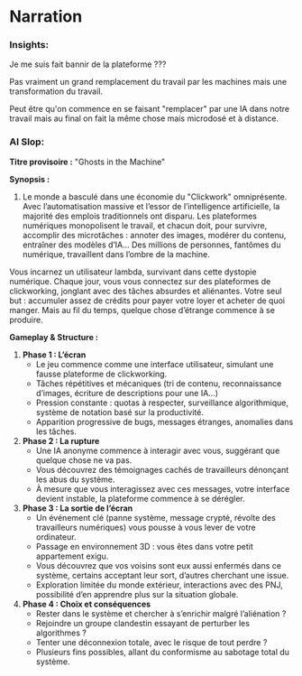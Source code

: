 # Narration

### Insights:

Je me suis fait bannir de la plateforme ???

Pas vraiment un grand remplacement du travail par les machines mais une transformation du travail.

Peut être qu'on commence en se faisant "remplacer" par une IA dans notre travail mais au final on fait la même chose mais microdosé et à distance.







### AI Slop:

**Titre provisoire :** "Ghosts in the Machine"

**Synopsis :**

1. Le monde a basculé dans une économie du "Clickwork" omniprésente. Avec l’automatisation massive et l’essor de l’intelligence artificielle, la majorité des emplois traditionnels ont disparu. Les plateformes numériques monopolisent le travail, et chacun doit, pour survivre, accomplir des microtâches : annoter des images, modérer du contenu, entraîner des modèles d’IA... Des millions de personnes, fantômes du numérique, travaillent dans l’ombre de la machine.

Vous incarnez un utilisateur lambda, survivant dans cette dystopie numérique. Chaque jour, vous vous connectez sur des plateformes de clickworking, jonglant avec des tâches absurdes et aliénantes. Votre seul but : accumuler assez de crédits pour payer votre loyer et acheter de quoi manger. Mais au fil du temps, quelque chose d’étrange commence à se produire.

**Gameplay & Structure :**

1. **Phase 1 : L’écran**
   - Le jeu commence comme une interface utilisateur, simulant une fausse plateforme de clickworking.
   - Tâches répétitives et mécaniques (tri de contenu, reconnaissance d’images, écriture de descriptions pour une IA...)
   - Pression constante : quotas à respecter, surveillance algorithmique, système de notation basé sur la productivité.
   - Apparition progressive de bugs, messages étranges, anomalies dans les tâches.
2. **Phase 2 : La rupture**
   - Une IA anonyme commence à interagir avec vous, suggérant que quelque chose ne va pas.
   - Vous découvrez des témoignages cachés de travailleurs dénonçant les abus du système.
   - À mesure que vous interagissez avec ces messages, votre interface devient instable, la plateforme commence à se dérégler.
3. **Phase 3 : La sortie de l’écran**
   - Un événement clé (panne système, message crypté, révolte des travailleurs numériques) vous pousse à vous lever de votre ordinateur.
   - Passage en environnement 3D : vous êtes dans votre petit appartement exigu.
   - Vous découvrez que vos voisins sont eux aussi enfermés dans ce système, certains acceptant leur sort, d’autres cherchant une issue.
   - Exploration limitée du monde extérieur, interactions avec des PNJ, possibilité d’en apprendre plus sur la situation globale.
4. **Phase 4 : Choix et conséquences**
   - Rester dans le système et chercher à s’enrichir malgré l’aliénation ?
   - Rejoindre un groupe clandestin essayant de perturber les algorithmes ?
   - Tenter une déconnexion totale, avec le risque de tout perdre ?
   - Plusieurs fins possibles, allant du conformisme au sabotage total du système.

